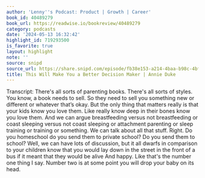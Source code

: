```yaml
---
author: 'Lenny''s Podcast: Product | Growth | Career'
book_id: 40489279
book_url: https://readwise.io/bookreview/40489279
category: podcasts
date: '2024-05-13 16:32:42'
highlight_id: 719293500
is_favorite: true
layout: highlight
note: ''
source: snipd
source_url: https://share.snipd.com/episode/fb38e153-a214-4baa-b98c-4bff1cc42bca
title: This Will Make You a Better Decision Maker | Annie Duke
---
```


Transcript:
There's all sorts of parenting books. There's all sorts of styles. You know, a book needs to sell. So they need to sell you something new or different or whatever that’s okay. But the only thing that matters really is that your kids know you love them. Like really know deep in their bones know you love them. And we can argue breastfeeding versus not breastfeeding or coast sleeping versus not coast sleeping or attachment parenting or sleep training or training or something. We can talk about all that stuff. Right. Do you homeschool do you send them to private school? Do you send them to school? Well, we can have lots of discussion, but it all dwarfs in comparison to your children know that you would lay down in the street in the front of a bus if it meant that they would be alive And happy. Like that's the number one thing I say. Number two is at some point you will drop your baby on its head.